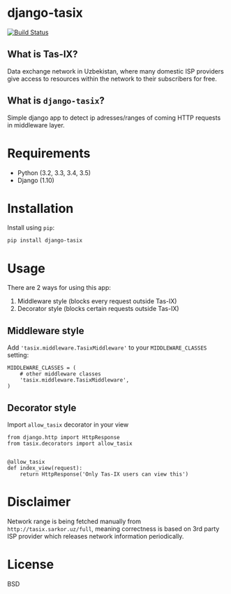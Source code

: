 # django-tasix

[![Build
Status](https://travis-ci.org/muminoff/django-tasix.svg?branch=master)](https://travis-ci.org/muminoff/django-tasix)

## What is Tas-IX?
Data exchange network in Uzbekistan, where many domestic ISP providers give access to resources within the network to their subscribers for free.

## What is `django-tasix`?
Simple django app to detect ip adresses/ranges of coming HTTP requests in middleware layer.

# Requirements

* Python (3.2, 3.3, 3.4, 3.5)
* Django (1.10)

# Installation

Install using `pip`:

    pip install django-tasix

# Usage

There are 2 ways for using this app:

1. Middleware style (blocks every request outside Tas-IX)
2. Decorator style (blocks certain requests outside Tas-IX)

## Middleware style

Add `'tasix.middleware.TasixMiddleware'` to your `MIDDLEWARE_CLASSES` setting:

    MIDDLEWARE_CLASSES = (
        # other middleware classes
        'tasix.middleware.TasixMiddleware',
    )

## Decorator style

Import `allow_tasix` decorator in your view

    from django.http import HttpResponse
    from tasix.decorators import allow_tasix


    @allow_tasix
    def index_view(request):
        return HttpResponse('Only Tas-IX users can view this')


# Disclaimer
Network range is being fetched manually from `http://tasix.sarkor.uz/full`, meaning correctness is based on 3rd party ISP provider which releases network information periodically.

# License
BSD
